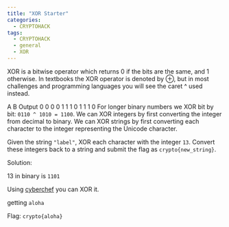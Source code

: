 ```yaml
---
title: "XOR Starter"
categories:
  - CRYPTOHACK
tags:
  - CRYPTOHACK
  - general
  - XOR
---
```


XOR is a bitwise operator which returns 0 if the bits are the same, and 1 otherwise. In textbooks the XOR operator is denoted by ⊕, but in most challenges and programming languages you will see the caret ^ used instead.

A	B	Output
0	0	0
0	1	1
1	0	1
1	1	0
For longer binary numbers we XOR bit by bit: `0110 ^ 1010 = 1100`. We can XOR integers by first converting the integer from decimal to binary. We can XOR strings by first converting each character to the integer representing the Unicode character.

Given the string `"label"`, XOR each character with the integer `13`. Convert these integers back to a string and submit the flag as `crypto{new_string}`.

Solution: 

13 in binary is `1101`

Using [cyberchef](https://gchq.github.io/CyberChef/#recipe=XOR(%7B'option':'Binary','string':'1101'%7D,'Standard',true)&input=bGFiZWw) you can XOR it.

getting `aloha`

Flag: `crypto{aloha}`